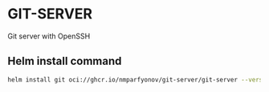 # GIT-SERVER
Git server with OpenSSH
## Helm install command
```bash
helm install git oci://ghcr.io/nmparfyonov/git-server/git-server --version 0.1.0 --set ssh_public_keys="$(cat ~/.ssh/id_ed25519.pub)"
```